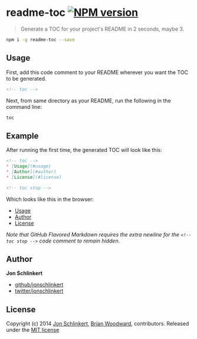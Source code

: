 # readme-toc [![NPM version](https://badge.fury.io/js/readme-toc.png)](http://badge.fury.io/js/readme-toc)

> Generate a TOC for your project's README in 2 seconds, maybe 3.


```bash
npm i -g readme-toc --save
```

## Usage

First, add this code comment to your README wherever you want the TOC to be generated.

```html
<!-- toc -->
```

Next, from same directory as your README, run the following in the command line:

```js
toc
```

## Example

After running the first time, the generated TOC will look like this:

```markdown
<!-- toc -->
* [Usage](#usage)
* [Author](#author)
* [License](#license)

<!-- toc stop -->
```

Which looks like this in the browser:

<!-- toc -->
* [Usage](#usage)
* [Author](#author)
* [License](#license)

<!-- toc stop -->

_Note that GitHub Flavored Markdown requires the extra newline for the `<!-- toc stop -->` code comment to remain hidden._


## Author

**Jon Schlinkert**

+ [github/jonschlinkert](https://github.com/jonschlinkert)
+ [twitter/jonschlinkert](http://twitter.com/jonschlinkert)


## License
Copyright (c) 2014 [Jon Schlinkert](http://twitter.com/jonschlinkert), [Brian Woodward](http://twitter.com/doowb), contributors.
Released under the [MIT license](./LICENSE-MIT)